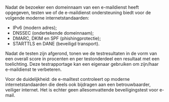 Nadat de bezoeker een domeinnaam van een e-maildienst heeft opgegeven, testen we of de e-maildienst ondersteuning biedt voor de volgende moderne internetstandaarden:
* IPv6 (modern adres);
* DNSSEC (ondertekende domeinnaam);
* DMARC, DKIM en SPF (phishingprotectie);
* STARTTLS en DANE (beveiligd transport).

Nadat de testen zijn afgerond, tonen we de testresultaten in de vorm van een overall score in procenten en per testonderdeel een resultaat met een toelichting. Deze testrapportage kan een eigenaar gebruiken om zijn/haar e-maildienst te verbeteren.

Voor de duidelijkheid: de e-mailtest controleert op moderne internetstandaarden die deels ook bijdragen aan een betrouwbaarder, veiliger internet. Het is echter geen allesomvattende beveiligingstest voor e-mail.
